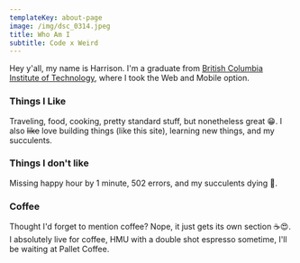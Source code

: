 ```yaml
---
templateKey: about-page
image: /img/dsc_0314.jpeg
title: Who Am I
subtitle: Code x Weird
---
```

Hey y'all, my name is Harrison.  I'm a graduate from [British Columbia Institute of Technology](<https://www.bcit.ca/>), where I took the Web and Mobile option.

### Things I Like

Traveling, food, cooking, pretty standard stuff, but nonetheless great 😁.  I also ~~like~~ love building things (like this site), learning new things, and my succulents.

### Things I don't like

Missing happy hour by 1 minute, 502 errors, and my succulents dying 😤.

### Coffee

Thought I'd forget to mention coffee? Nope, it just gets its own section ☕️😍.  I absolutely live for coffee, HMU with a double shot espresso sometime, I'll be waiting at Pallet Coffee.
